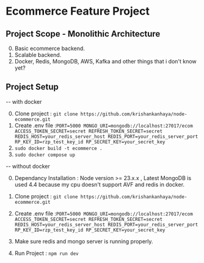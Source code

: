 # Ecommerce Feature Project

## Project Scope - Monolithic Architecture

0. Basic ecommerce backend.
1. Scalable backend.
2. Docker, Redis, MongoDB, AWS, Kafka and other things that i don't know yet?

## Project Setup

-- with docker

0. Clone project : ```git clone https://github.com/krishankanhaya/node-ecommerce.git```
1. Create .env file :``
PORT=5000
MONGO_URI=mongodb://localhost:27017/ecom
ACCESS_TOKEN_SECRET=secret
REFRESH_TOKEN_SECRET=secret
REDIS_HOST=your_redis_server_host
REDIS_PORT=your_redis_server_port
RP_KEY_ID=rzp_test_key_id
RP_SECRET_KEY=your_secret_key
``
2. ``sudo docker build -t ecommerce .``
3. ``sudo docker compose up``

-- without docker

0. Dependancy Installation : Node version >= 23.x.x , Latest MongoDB is used 4.4 because my cpu doesn't support AVF and redis in docker.

1. Clone project : ```git clone https://github.com/krishankanhaya/node-ecommerce.git```

2. Create .env file :``
PORT=5000
MONGO_URI=mongodb://localhost:27017/ecom
ACCESS_TOKEN_SECRET=secret
REFRESH_TOKEN_SECRET=secret
REDIS_HOST=your_redis_server_host
REDIS_PORT=your_redis_server_port
RP_KEY_ID=rzp_test_key_id
RP_SECRET_KEY=your_secret_key
``
3. Make sure redis and mongo server is running properly.
4. Run Project : ```npm run dev```
